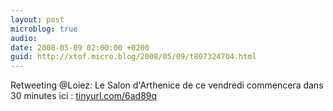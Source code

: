 ```yaml
---
layout: post
microblog: true
audio: 
date: 2008-05-09 02:00:00 +0200
guid: http://xtof.micro.blog/2008/05/09/t807324704.html
---
```

Retweeting @Loiez: Le Salon d'Arthenice de ce vendredi commencera dans 30 minutes ici : [tinyurl.com/6ad89q](http://tinyurl.com/6ad89q)
